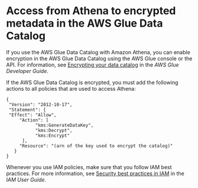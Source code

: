 # Access from Athena to encrypted metadata in the AWS Glue Data Catalog<a name="access-encrypted-data-glue-data-catalog"></a>

If you use the AWS Glue Data Catalog with Amazon Athena, you can enable encryption in the AWS Glue Data Catalog using the AWS Glue console or the API\. For information, see [Encrypting your data catalog](https://docs.aws.amazon.com/glue/latest/dg/encrypt-glue-data-catalog.html) in the *AWS Glue Developer Guide*\.

If the AWS Glue Data Catalog is encrypted, you must add the following actions to all policies that are used to access Athena:

```
{
 "Version": "2012-10-17",
 "Statement": {
 "Effect": "Allow",
     "Action": [
           "kms:GenerateDataKey",
           "kms:Decrypt",  
           "kms:Encrypt"
      ],
     "Resource": "(arn of the key used to encrypt the catalog)"
   }
}
```

Whenever you use IAM policies, make sure that you follow IAM best practices\. For more information, see [Security best practices in IAM](https://docs.aws.amazon.com/IAM/latest/UserGuide/best-practices.html) in the *IAM User Guide*\.